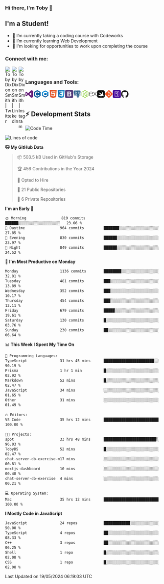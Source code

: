 ### Hi there, I'm Toby 👋

## I'm a Student!
- 🔭 I’m currently taking a coding course with Codeworks
- 🌱 I’m currently learning Web Development
- 💬 I'm looking for opportunities to work upon completing the course

### Connect with me:

[<img align="left" alt="Toby Dixon Smith | Twitter" width="22px" src="https://cdn.jsdelivr.net/npm/simple-icons@v3/icons/twitter.svg" />][twitter]
[<img align="left" alt="Toby Dixon Smith | LinkedIn" width="22px" src="https://cdn.jsdelivr.net/npm/simple-icons@v3/icons/linkedin.svg" />][linkedin]
[<img align="left" alt="Toby Dixon Smith | Instagram" width="22px" src="https://cdn.jsdelivr.net/npm/simple-icons@v3/icons/instagram.svg" />][instagram]

[twitter]: https://twitter.com/TobyDixonSmith1
[instagram]: https://www.instagram.com/toby_ds1/
[linkedin]: https://www.linkedin.com/in/toby-dixon-smith-4734331a3/

<br />

### Languages and Tools:

<img align="left" alt="Visual Studio Code" title="Visual Studio Code" width="26px" src="logos/visualstudio.png" />
<img align="left" alt="C" title="C" width="26px" src="logos/c.png" />
<img align="left" alt="C++" title="C++" width="26px" src="logos/c-plus.png" />
<img align="left" alt="HTML5" title="HTML 5" width="26px" src="logos/html.png" />
<img align="left" alt="CSS3" title="CSS 3" width="26px" src="logos/css3.png" />
<img align="left" alt="BootStrap" title="BootStrap" width="26px" src="logos/bootstrap.png" />
<img align="left" alt="PostgresSQL" title="PostgresSPQ" width="26px" src="logos/postgresql.png" />
<img align="left" alt="Node JS" title="Node JS" width="26px" src="logos/node-js.png" />
<img align="left" alt="Express" title="Express" width="26px" src="logos/express.png" />
<img align="left" alt="Swift" title="Swift" width="26px" src="logos/swift.png" />
<img align="left" alt="Git" title="Git" width="26px" src="logos/git.png" />
<img align="left" alt="Heroku" title="Heroku" width="26px" src="logos/heroku.png" />
<img align="left" alt="GitHub" title="GitHub" width="26px" src="logos/github.png" />
<br />
<br />

## :zap: Development Stats

<!--START_SECTION:waka-->
![Code Time](http://img.shields.io/badge/Code%20Time-595%20hrs%2021%20mins-blue)

![Lines of code](https://img.shields.io/badge/From%20Hello%20World%20I%27ve%20Written-2.6%20million%20lines%20of%20code-blue)

**🐱 My GitHub Data** 

> 📦 503.5 kB Used in GitHub's Storage 
 > 
> 🏆 456 Contributions in the Year 2024
 > 
> 💼 Opted to Hire
 > 
> 📜 21 Public Repositories 
 > 
> 🔑 6 Private Repositories 
 > 
**I'm an Early 🐤** 

```text
🌞 Morning                819 commits         ██████░░░░░░░░░░░░░░░░░░░   23.66 % 
🌆 Daytime                964 commits         ███████░░░░░░░░░░░░░░░░░░   27.85 % 
🌃 Evening                830 commits         ██████░░░░░░░░░░░░░░░░░░░   23.97 % 
🌙 Night                  849 commits         ██████░░░░░░░░░░░░░░░░░░░   24.52 % 
```
📅 **I'm Most Productive on Monday** 

```text
Monday                   1136 commits        ████████░░░░░░░░░░░░░░░░░   32.81 % 
Tuesday                  481 commits         ███░░░░░░░░░░░░░░░░░░░░░░   13.89 % 
Wednesday                352 commits         ███░░░░░░░░░░░░░░░░░░░░░░   10.17 % 
Thursday                 454 commits         ███░░░░░░░░░░░░░░░░░░░░░░   13.11 % 
Friday                   679 commits         █████░░░░░░░░░░░░░░░░░░░░   19.61 % 
Saturday                 130 commits         █░░░░░░░░░░░░░░░░░░░░░░░░   03.76 % 
Sunday                   230 commits         ██░░░░░░░░░░░░░░░░░░░░░░░   06.64 % 
```


📊 **This Week I Spent My Time On** 

```text
💬 Programming Languages: 
TypeScript               31 hrs 45 mins      ███████████████████████░░   90.19 % 
Prisma                   1 hr 1 min          █░░░░░░░░░░░░░░░░░░░░░░░░   02.92 % 
Markdown                 52 mins             █░░░░░░░░░░░░░░░░░░░░░░░░   02.47 % 
JavaScript               34 mins             ░░░░░░░░░░░░░░░░░░░░░░░░░   01.65 % 
Other                    31 mins             ░░░░░░░░░░░░░░░░░░░░░░░░░   01.49 % 

🔥 Editors: 
VS Code                  35 hrs 12 mins      █████████████████████████   100.00 % 

🐱‍💻 Projects: 
spot                     33 hrs 48 mins      ████████████████████████░   96.03 % 
TobyDS                   52 mins             █░░░░░░░░░░░░░░░░░░░░░░░░   02.47 % 
chat-server-db-exercise-m17 mins             ░░░░░░░░░░░░░░░░░░░░░░░░░   00.81 % 
nextjs-dashboard         10 mins             ░░░░░░░░░░░░░░░░░░░░░░░░░   00.48 % 
chat-server-db-exercise  4 mins              ░░░░░░░░░░░░░░░░░░░░░░░░░   00.21 % 

💻 Operating System: 
Mac                      35 hrs 12 mins      █████████████████████████   100.00 % 
```

**I Mostly Code in JavaScript** 

```text
JavaScript               24 repos            ████████████░░░░░░░░░░░░░   50.00 % 
TypeScript               4 repos             ██░░░░░░░░░░░░░░░░░░░░░░░   08.33 % 
C++                      3 repos             ██░░░░░░░░░░░░░░░░░░░░░░░   06.25 % 
Shell                    1 repo              █░░░░░░░░░░░░░░░░░░░░░░░░   02.08 % 
CSS                      1 repo              █░░░░░░░░░░░░░░░░░░░░░░░░   02.08 % 
```




 Last Updated on 19/05/2024 06:19:03 UTC
<!--END_SECTION:waka-->
